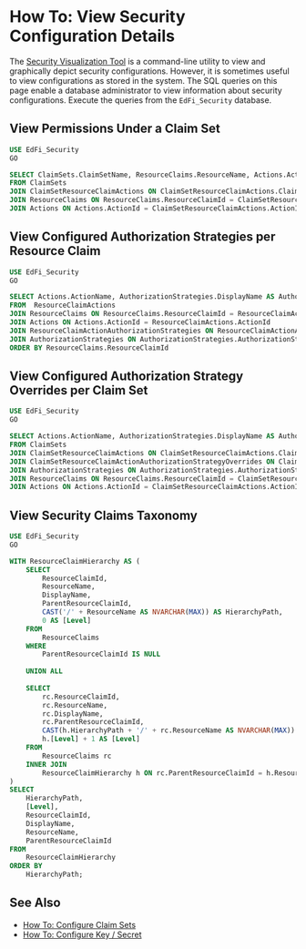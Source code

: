 # How To: View Security Configuration Details

The [Security Visualization
Tool](../platform-dev-guide/utilities/security-visualization-tool.md) is
a command-line utility to view and graphically depict security configurations.
However, it is sometimes useful to view configurations as stored in the
system. The SQL queries on this page enable a database administrator to view
information about security configurations. Execute the queries from the
`EdFi_Security` database.

## View Permissions Under a Claim Set

```sql
USE EdFi_Security
GO

SELECT ClaimSets.ClaimSetName, ResourceClaims.ResourceName, Actions.ActionName
FROM ClaimSets
JOIN ClaimSetResourceClaimActions ON ClaimSetResourceClaimActions.ClaimSetId = ClaimSets.ClaimSetId
JOIN ResourceClaims ON ResourceClaims.ResourceClaimId = ClaimSetResourceClaimActions.ResourceClaimId
JOIN Actions ON Actions.ActionId = ClaimSetResourceClaimActions.ActionId
```

## View Configured Authorization Strategies per Resource Claim

```sql
USE EdFi_Security
GO

SELECT Actions.ActionName, AuthorizationStrategies.DisplayName AS AuthorizationName, ResourceClaims.ResourceName
FROM  ResourceClaimActions
JOIN ResourceClaims ON ResourceClaims.ResourceClaimId = ResourceClaimActions.ResourceClaimId
JOIN Actions ON Actions.ActionId = ResourceClaimActions.ActionId
JOIN ResourceClaimActionAuthorizationStrategies ON ResourceClaimActionAuthorizationStrategies.ResourceClaimActionId = ResourceClaimActions.ResourceClaimActionId
JOIN AuthorizationStrategies ON AuthorizationStrategies.AuthorizationStrategyId = ResourceClaimActionAuthorizationStrategies.AuthorizationStrategyId
ORDER BY ResourceClaims.ResourceClaimId
```

## View Configured Authorization Strategy Overrides per Claim Set

```sql
USE EdFi_Security
GO

SELECT Actions.ActionName, AuthorizationStrategies.DisplayName AS AuthorizationName,  ResourceClaims.ResourceName, ClaimSets.ClaimSetName
FROM ClaimSets
JOIN ClaimSetResourceClaimActions ON ClaimSetResourceClaimActions.ClaimSetId = ClaimSets.ClaimSetId
JOIN ClaimSetResourceClaimActionAuthorizationStrategyOverrides ON ClaimSetResourceClaimActionAuthorizationStrategyOverrides.ClaimSetResourceClaimActionId = ClaimSetResourceClaimActions.ClaimSetResourceClaimActionId
JOIN AuthorizationStrategies ON AuthorizationStrategies.AuthorizationStrategyId = ClaimSetResourceClaimActionAuthorizationStrategyOverrides.AuthorizationStrategyId
JOIN ResourceClaims ON ResourceClaims.ResourceClaimId = ClaimSetResourceClaimActions.ResourceClaimId
JOIN Actions ON Actions.ActionId = ClaimSetResourceClaimActions.ActionId
```

## View Security Claims Taxonomy

```sql
USE EdFi_Security
GO

WITH ResourceClaimHierarchy AS (
    SELECT  
        ResourceClaimId,
        ResourceName,
        DisplayName,
        ParentResourceClaimId,
        CAST('/' + ResourceName AS NVARCHAR(MAX)) AS HierarchyPath,
        0 AS [Level]
    FROM 
        ResourceClaims
    WHERE 
        ParentResourceClaimId IS NULL
    
    UNION ALL
    
    SELECT 
        rc.ResourceClaimId,
        rc.ResourceName,
        rc.DisplayName,
        rc.ParentResourceClaimId,
        CAST(h.HierarchyPath + '/' + rc.ResourceName AS NVARCHAR(MAX)) AS HierarchyPath,
        h.[Level] + 1 AS [Level]
    FROM 
        ResourceClaims rc
    INNER JOIN 
        ResourceClaimHierarchy h ON rc.ParentResourceClaimId = h.ResourceClaimId
)
SELECT 
    HierarchyPath,
    [Level],
    ResourceClaimId,
    DisplayName,
    ResourceName,
    ParentResourceClaimId
FROM 
    ResourceClaimHierarchy
ORDER BY 
    HierarchyPath;
```

## See Also

* [How To: Configure Claim Sets](./how-to-configure-claim-sets.md)
* [How To: Configure Key / Secret](./how-to-configure-key-secret.md)
